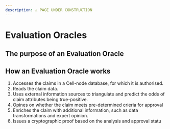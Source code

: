 ```yaml
---
description: ⚠️ PAGE UNDER CONSTRUCTION
---
```


# Evaluation Oracles

## The purpose of an Evaluation Oracle



## How an Evaluation Oracle works

1. Accesses the claims in a Cell-node database, for which it is authorised.
2. Reads the claim data.
3. Uses external information sources to triangulate and predict the odds of claim attributes being true-positive.
4. Opines on whether the claim meets pre-determined crieria for approval
5. Enriches the claim with additional information, such as data transformations and expert opinion. 
6. Issues a cryptographic proof based on the analysis and approval statu



